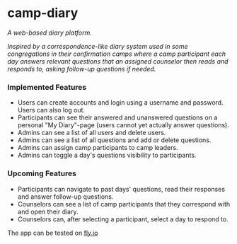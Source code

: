 # camp-diary

*A web-based diary platform.*

*Inspired by a correspondence-like diary system used in some congregations in their confirmation camps where a camp participant each day answers relevant questions that an assigned counselor then reads and responds to, asking follow-up questions if needed.*

### Implemented Features ###

- Users can create accounts and login using a username and password. Users can also log out.
- Participants can see their answered and unanswered questions on a personal "My Diary"-page (users cannot yet actually answer questions).
- Admins can see a list of all users and delete users.
- Admins can see a list of all questions and add or delete questions.
- Admins can assign camp participants to camp leaders.
- Admins can toggle a day's questions visibility to participants.


### Upcoming Features ###

- Participants can navigate to past days' questions, read their responses and answer follow-up questions.
- Counselors can see a list of camp participants that they correspond with and open their diary.
- Counselors can, after selecting a participant, select a day to respond to.



The app can be tested on [fly.io](https://camp-diary.fly.dev/)
